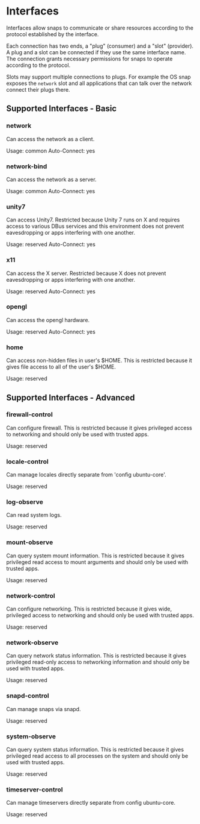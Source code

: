 # Interfaces

Interfaces allow snaps to communicate or share resources according to the
protocol established by the interface.

Each connection has two ends, a "plug" (consumer) and a "slot" (provider).  A
plug and a slot can be connected if they use the same interface name.  The
connection grants necessary permissions for snaps to operate according to the
protocol.

Slots may support multiple connections to plugs.  For example the OS snap
exposes the ``network`` slot and all applications that can talk over the
network connect their plugs there.

## Supported Interfaces - Basic

### network

Can access the network as a client.

Usage: common
Auto-Connect: yes

### network-bind

Can access the network as a server.

Usage: common
Auto-Connect: yes

### unity7

Can access Unity7. Restricted because Unity 7 runs on X and requires access to
various DBus services and this environment does not prevent eavesdropping or
apps interfering with one another.

Usage: reserved
Auto-Connect: yes

### x11

Can access the X server. Restricted because X does not prevent eavesdropping or
apps interfering with one another.

Usage: reserved
Auto-Connect: yes

### opengl

Can access the opengl hardware. 

Usage: reserved
Auto-Connect: yes

### home

Can access non-hidden files in user's $HOME. This is restricted
because it gives file access to all of the user's $HOME.

Usage: reserved

## Supported Interfaces - Advanced

### firewall-control

Can configure firewall. This is restricted because it gives privileged access
to networking and should only be used with trusted apps.

Usage: reserved

### locale-control

Can manage locales directly separate from 'config ubuntu-core'.

Usage: reserved

### log-observe

Can read system logs.

Usage: reserved

### mount-observe

Can query system mount information. This is restricted because it gives
privileged read access to mount arguments and should only be used with trusted
apps.

Usage: reserved

### network-control

Can configure networking. This is restricted because it gives wide, privileged
access to networking and should only be used with trusted apps.

Usage: reserved

### network-observe

Can query network status information. This is restricted because it gives
privileged read-only access to networking information and should only be used
with trusted apps.

Usage: reserved

### snapd-control

Can manage snaps via snapd.

Usage: reserved

### system-observe

Can query system status information. This is restricted because it gives
privileged read access to all processes on the system and should only be used
with trusted apps.

Usage: reserved

### timeserver-control

Can manage timeservers directly separate from config ubuntu-core.

Usage: reserved

